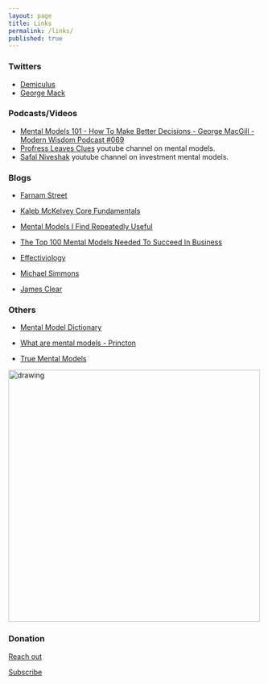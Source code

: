 ```yaml
---
layout: page
title: Links
permalink: /links/
published: true
---
```


<!-- ### Books -->

### Twitters

- [Demiculus](https://twitter.com/demiculus)
- [George Mack](https://twitter.com/george__mack)

### Podcasts/Videos

- [Mental Models 101 - How To Make Better Decisions - George MacGill - Modern Wisdom Podcast #069](https://www.youtube.com/watch?v=m_56L8EGLIk)
- [Profress Leaves Clues](https://www.youtube.com/channel/UCqwv2pNwm2toS7IzZrvLGPA) youtube channel on mental models.
- [Safal Niveshak](https://www.youtube.com/user/safalniveshaktv) youtube channel on investment mental models.

### Blogs

- [Farnam Street](https://fs.blog/mental-models/)

- [Kaleb McKelvey Core Fundamentals](https://www.kalebmckelvey.com/journey-to-achieve/core-fundamentals/)

- [Mental Models I Find Repeatedly Useful](https://medium.com/@yegg/mental-models-i-find-repeatedly-useful-936f1cc405d)

- [The Top 100 Mental Models Needed To Succeed In Business](http://robdkelly.com/blog/mental-models/a-list-of-top-100-mental-models-for-business/)

- [Effectiviology](https://effectiviology.com/start-here/)

- [Michael Simmons](http://michaeldsimmons.com/most-people-think-this-is-a-smart-habit-but-its-actually-brain-damaging/)

- [James Clear](https://jamesclear.com/mental-models)

### Others

- [Mental Model Dictionary](https://www.mentalmodeldictionary.com/)

- [What are mental models - Princton](http://mentalmodels.princeton.edu/about/what-are-mental-models/)

- [True Mental Models](https://truementalmodels.com/)

<a href="https://imgur.com/ICqWiG6"><img src="https://i.imgur.com/ICqWiG6.png" alt="drawing" width="500"/></a>


### Donation

[Reach out](https://demiculus.com/)

<script>
    var ml_webform_1742136 = ml_account('webforms', '1742136', 'z9u7t4', 'load');
    ml_webform_1742136('animation', 'fadeIn');
</script>

<div class="text-center">
    <a class="btn btn-primary my-3" href="javascript:;" onclick="ml_webform_1742136('show')">
      <span class="fa fa-discord"></span>
      Subscribe
    </a>
</div>